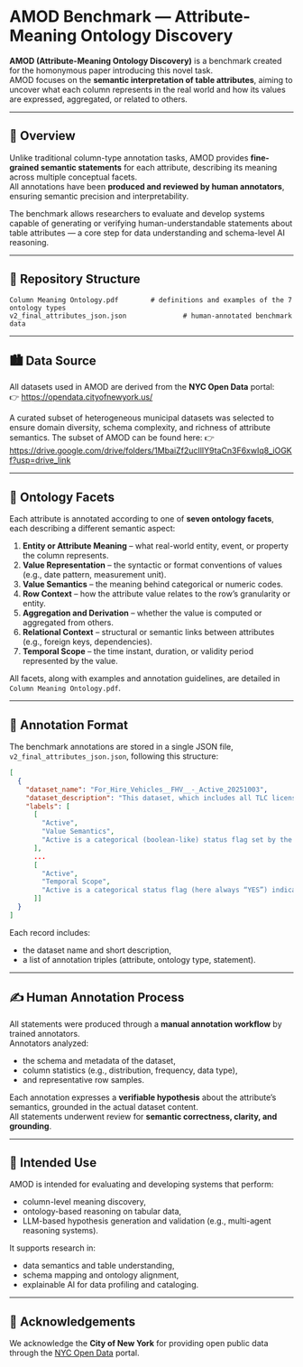 # AMOD Benchmark — Attribute-Meaning Ontology Discovery

**AMOD (Attribute-Meaning Ontology Discovery)** is a benchmark created for the homonymous paper introducing this novel task.  
AMOD focuses on the **semantic interpretation of table attributes**, aiming to uncover what each column represents in the real world and how its values are expressed, aggregated, or related to others.

---

## 🧩 Overview

Unlike traditional column-type annotation tasks, AMOD provides **fine-grained semantic statements** for each attribute, describing its meaning across multiple conceptual facets.  
All annotations have been **produced and reviewed by human annotators**, ensuring semantic precision and interpretability.

The benchmark allows researchers to evaluate and develop systems capable of generating or verifying human-understandable statements about table attributes — a core step for data understanding and schema-level AI reasoning.

---

## 📂 Repository Structure

```
Column Meaning Ontology.pdf        # definitions and examples of the 7 ontology types
v2_final_attributes_json.json              # human-annotated benchmark data
```

---

## 🏙️ Data Source

All datasets used in AMOD are derived from the **NYC Open Data** portal:  
👉 https://opendata.cityofnewyork.us/  

A curated subset of heterogeneous municipal datasets was selected to ensure domain diversity, schema complexity, and richness of attribute semantics. 
The subset of AMOD can be found here:
👉 https://drive.google.com/drive/folders/1MbaiZf2ucIlIY9taCn3F6xwIq8_iOGKf?usp=drive_link

---

## 📘 Ontology Facets

Each attribute is annotated according to one of **seven ontology facets**, each describing a different semantic aspect:

1. **Entity or Attribute Meaning** – what real-world entity, event, or property the column represents.  
2. **Value Representation** – the syntactic or format conventions of values (e.g., date pattern, measurement unit).  
3. **Value Semantics** – the meaning behind categorical or numeric codes.  
4. **Row Context** – how the attribute value relates to the row’s granularity or entity.  
5. **Aggregation and Derivation** – whether the value is computed or aggregated from others.  
6. **Relational Context** – structural or semantic links between attributes (e.g., foreign keys, dependencies).  
7. **Temporal Scope** – the time instant, duration, or validity period represented by the value.

All facets, along with examples and annotation guidelines, are detailed in `Column Meaning Ontology.pdf`.

---

## 🧾 Annotation Format

The benchmark annotations are stored in a single JSON file, `v2_final_attributes_json.json`, following this structure:

```json
[
  {
    "dataset_name": "For_Hire_Vehicles__FHV__-_Active_20251003",
    "dataset_description": "This dataset, which includes all TLC licensed for-hire vehicles which are in good standing and able to drive, is updated every day in the evening between 4-7pm. Please check the 'Last Update Date' field to make sure the list has updated successfully. 'Last Update Date' should show either today or yesterday's date, depending on the time of day.",
    "labels": [
      [
        "Active",
        "Value Semantics",
        "Active is a categorical (boolean-like) status flag set by the TLC indicating regulatory operational status: ‘YES’ means the vehicle’s for-hire license is current, in good standing, and the vehicle is authorized to operate; by design this dataset contains only ‘YES’ values (no nulls), and while not present here, a ‘NO’ in other contexts would indicate the vehicle is not currently authorized (e.g., expired, suspended, or otherwise inactive)."
      ],
      ...
      [
        "Active",
        "Temporal Scope",
        "Active is a categorical status flag (here always “YES”) indicating that, at the moment of the dataset snapshot—anchored by the row’s Last Date Updated/Last Time Updated—the vehicle is currently licensed and in good standing to operate; it is not a timestamp or duration but a point-in-time operational status that should be interpreted alongside regulatory dates such as Expiration Date and may change in subsequent daily updates."
      ]]
  }
]
```

Each record includes:
- the dataset name and short description,
- a list of annotation triples (attribute, ontology type, statement).

---

## ✍️ Human Annotation Process

All statements were produced through a **manual annotation workflow** by trained annotators.  
Annotators analyzed:
- the schema and metadata of the dataset,
- column statistics (e.g., distribution, frequency, data type),
- and representative row samples.

Each annotation expresses a **verifiable hypothesis** about the attribute’s semantics, grounded in the actual dataset content.  
All statements underwent review for **semantic correctness, clarity, and grounding**.

---

## 🎯 Intended Use

AMOD is intended for evaluating and developing systems that perform:
- column-level meaning discovery,
- ontology-based reasoning on tabular data,
- LLM-based hypothesis generation and validation (e.g., multi-agent reasoning systems).

It supports research in:
- data semantics and table understanding,  
- schema mapping and ontology alignment,  
- explainable AI for data profiling and cataloging.

---

## 🙏 Acknowledgements

We acknowledge the **City of New York** for providing open public data through the [NYC Open Data](https://opendata.cityofnewyork.us/) portal.

